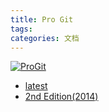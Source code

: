 ```yaml
---
title: Pro Git
tags:
categories: 文档
---
```


[![ProGit](/images/progit2.png)](https://git-scm.com "Pro Git")

* [latest](latest)
* [2nd Edition(2014)](progit2)
